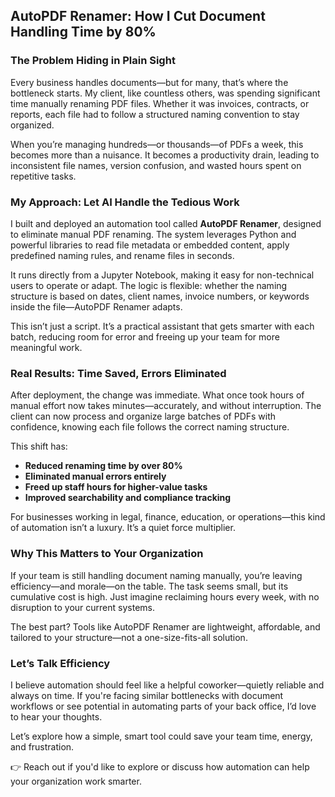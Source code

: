 ## AutoPDF Renamer: How I Cut Document Handling Time by 80%

### The Problem Hiding in Plain Sight

Every business handles documents—but for many, that’s where the bottleneck starts. My client, like countless others, was spending significant time manually renaming PDF files. Whether it was invoices, contracts, or reports, each file had to follow a structured naming convention to stay organized.

When you’re managing hundreds—or thousands—of PDFs a week, this becomes more than a nuisance. It becomes a productivity drain, leading to inconsistent file names, version confusion, and wasted hours spent on repetitive tasks.

### My Approach: Let AI Handle the Tedious Work

I built and deployed an automation tool called **AutoPDF Renamer**, designed to eliminate manual PDF renaming. The system leverages Python and powerful libraries to read file metadata or embedded content, apply predefined naming rules, and rename files in seconds.

It runs directly from a Jupyter Notebook, making it easy for non-technical users to operate or adapt. The logic is flexible: whether the naming structure is based on dates, client names, invoice numbers, or keywords inside the file—AutoPDF Renamer adapts.

This isn’t just a script. It’s a practical assistant that gets smarter with each batch, reducing room for error and freeing up your team for more meaningful work.

### Real Results: Time Saved, Errors Eliminated

After deployment, the change was immediate. What once took hours of manual effort now takes minutes—accurately, and without interruption. The client can now process and organize large batches of PDFs with confidence, knowing each file follows the correct naming structure.

This shift has:

* **Reduced renaming time by over 80%**
* **Eliminated manual errors entirely**
* **Freed up staff hours for higher-value tasks**
* **Improved searchability and compliance tracking**

For businesses working in legal, finance, education, or operations—this kind of automation isn’t a luxury. It’s a quiet force multiplier.

### Why This Matters to Your Organization

If your team is still handling document naming manually, you’re leaving efficiency—and morale—on the table. The task seems small, but its cumulative cost is high. Just imagine reclaiming hours every week, with no disruption to your current systems.

The best part? Tools like AutoPDF Renamer are lightweight, affordable, and tailored to your structure—not a one-size-fits-all solution.

### Let’s Talk Efficiency

I believe automation should feel like a helpful coworker—quietly reliable and always on time. If you're facing similar bottlenecks with document workflows or see potential in automating parts of your back office, I’d love to hear your thoughts.

Let’s explore how a simple, smart tool could save your team time, energy, and frustration.

👉 Reach out if you'd like to explore or discuss how automation can help your organization work smarter.
